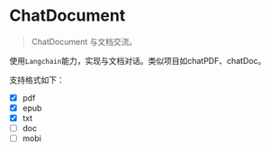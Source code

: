 # ChatDocument

> ChatDocument 与文档交流。

使用`Langchain`能力，实现与文档对话。类似项目如chatPDF、chatDoc。

支持格式如下：
- [x] pdf
- [x] epub
- [x] txt
- [ ] doc
- [ ] mobi

